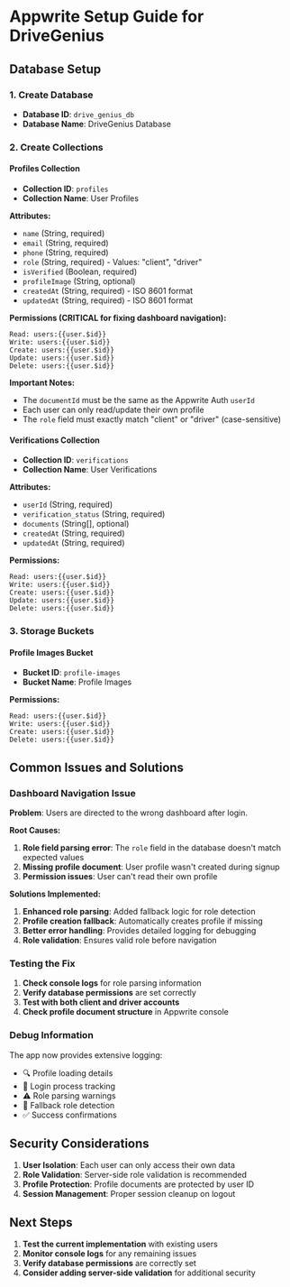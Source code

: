 # Appwrite Setup Guide for DriveGenius

## Database Setup

### 1. Create Database
- **Database ID**: `drive_genius_db`
- **Database Name**: DriveGenius Database

### 2. Create Collections

#### Profiles Collection
- **Collection ID**: `profiles`
- **Collection Name**: User Profiles

**Attributes:**
- `name` (String, required)
- `email` (String, required)
- `phone` (String, required)
- `role` (String, required) - Values: "client", "driver"
- `isVerified` (Boolean, required)
- `profileImage` (String, optional)
- `createdAt` (String, required) - ISO 8601 format
- `updatedAt` (String, required) - ISO 8601 format

**Permissions (CRITICAL for fixing dashboard navigation):**
```
Read: users:{{user.$id}}
Write: users:{{user.$id}}
Create: users:{{user.$id}}
Update: users:{{user.$id}}
Delete: users:{{user.$id}}
```

**Important Notes:**
- The `documentId` must be the same as the Appwrite Auth `userId`
- Each user can only read/update their own profile
- The `role` field must exactly match "client" or "driver" (case-sensitive)

#### Verifications Collection
- **Collection ID**: `verifications`
- **Collection Name**: User Verifications

**Attributes:**
- `userId` (String, required)
- `verification_status` (String, required)
- `documents` (String[], optional)
- `createdAt` (String, required)
- `updatedAt` (String, required)

**Permissions:**
```
Read: users:{{user.$id}}
Write: users:{{user.$id}}
Create: users:{{user.$id}}
Update: users:{{user.$id}}
Delete: users:{{user.$id}}
```

### 3. Storage Buckets

#### Profile Images Bucket
- **Bucket ID**: `profile-images`
- **Bucket Name**: Profile Images

**Permissions:**
```
Read: users:{{user.$id}}
Write: users:{{user.$id}}
Create: users:{{user.$id}}
Delete: users:{{user.$id}}
```

## Common Issues and Solutions

### Dashboard Navigation Issue
**Problem**: Users are directed to the wrong dashboard after login.

**Root Causes:**
1. **Role field parsing error**: The `role` field in the database doesn't match expected values
2. **Missing profile document**: User profile wasn't created during signup
3. **Permission issues**: User can't read their own profile

**Solutions Implemented:**
1. **Enhanced role parsing**: Added fallback logic for role detection
2. **Profile creation fallback**: Automatically creates profile if missing
3. **Better error handling**: Provides detailed logging for debugging
4. **Role validation**: Ensures valid role before navigation

### Testing the Fix
1. **Check console logs** for role parsing information
2. **Verify database permissions** are set correctly
3. **Test with both client and driver accounts**
4. **Check profile document structure** in Appwrite console

### Debug Information
The app now provides extensive logging:
- 🔍 Profile loading details
- 🔐 Login process tracking
- ⚠️ Role parsing warnings
- 🔄 Fallback role detection
- ✅ Success confirmations

## Security Considerations

1. **User Isolation**: Each user can only access their own data
2. **Role Validation**: Server-side role validation is recommended
3. **Profile Protection**: Profile documents are protected by user ID
4. **Session Management**: Proper session cleanup on logout

## Next Steps

1. **Test the current implementation** with existing users
2. **Monitor console logs** for any remaining issues
3. **Verify database permissions** are correctly set
4. **Consider adding server-side validation** for additional security
